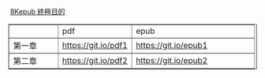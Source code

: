   
  <a href="https://github.com/goodabc/GCC/blob/master/GCC/ebook/epub/ultiGoalCmCN8k.epub">8Kepub 終極目的</a>
  
  
  <table border="1" cellpadding="2" cellspacing="2" align="center" width="150%">
  <tr>
	<td></td>
	<td>pdf</td>
	<td>epub</td>
  </tr>
  <tr>
	<td  width="20%">第一章</td>
	<td  width="30%"><a href="https://git.io/pdf1">https://git.io/pdf1</a></td>
	<td  width="50%"><a href="https://git.io/epub1">https://git.io/epub1</a></td>
  </tr>
  <tr>
	<td>第二章</td>
	<td><a href="https://git.io/pdf2">https://git.io/pdf2</a></td>
	<td><a href="https://git.io/epub2">https://git.io/epub2</a></td>
  </tr>
  </table>
